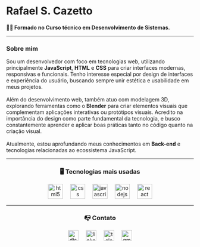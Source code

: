 <h1 align="left">Rafael S. Cazetto</h1>

<p align="left"><strong>🧑‍💻 Formado no Curso técnico em Desenvolvimento de Sistemas.</strong></p>

---

<h3 align="left">Sobre mim</h3>

<p align="left">
Sou um desenvolvedor com foco em tecnologias web, utilizando principalmente <strong>JavaScript</strong>, <strong>HTML</strong> e <strong>CSS</strong> para criar interfaces modernas, responsivas e funcionais. Tenho interesse especial por design de interfaces e experiência do usuário, buscando sempre unir estética e usabilidade em meus projetos.<br><br>
Além do desenvolvimento web, também atuo com modelagem 3D, explorando ferramentas como o <strong>Blender</strong> para criar elementos visuais que complementam aplicações interativas ou protótipos visuais. Acredito na importância do design como parte fundamental da tecnologia, e busco constantemente aprender e aplicar boas práticas tanto no código quanto na criação visual.<br><br>
Atualmente, estou aprofundando meus conhecimentos em <strong>Back-end</strong> e tecnologias relacionadas ao ecossistema JavaScript.
</p>

---

<h3 align="center">🖥️ Tecnologias mais usadas</h3>

<div align="center">
  <img src="https://img.shields.io/badge/HTML5-E34F26?logo=html5&logoColor=white&style=for-the-badge" height="40" alt="html5 logo"  />
  <img width="12" />
  <img src="https://img.shields.io/badge/CSS-1572B6?logo=css&logoColor=white&style=for-the-badge" height="40" alt="css logo"  />
  <img width="12" />
  <img src="https://img.shields.io/badge/JavaScript-F7DF1E?logo=javascript&logoColor=black&style=for-the-badge" height="40" alt="javascript logo"  />
  <img width="12" />
  <img src="https://img.shields.io/badge/Node.js-339933?logo=nodedotjs&logoColor=white&style=for-the-badge" height="40" alt="nodejs logo"  />
  <img width="12" />
  <img src="https://img.shields.io/badge/React-61DAFB?logo=react&logoColor=black&style=for-the-badge" height="40" alt="react logo"  />
</div>

---

<h3 align="center">📭 Contato</h3>

<div align="center" style="display: flex; gap: 20px; justify-content: center;">
  <img src="https://img.shields.io/static/v1?message=Discord&logo=discord&label=&color=7289DA&logoColor=white&labelColor=&style=for-the-badge" height="28" alt="discord logo"  />
  <img src="https://img.shields.io/static/v1?message=LinkedIn&logo=linkedin&label=&color=0077B5&logoColor=white&labelColor=&style=for-the-badge" height="28" alt="linkedin logo"  />
  <img src="https://img.shields.io/static/v1?message=Telegram&logo=telegram&label=&color=2CA5E0&logoColor=white&labelColor=&style=for-the-badge" height="28" alt="telegram logo"  />
  <img src="https://img.shields.io/static/v1?message=Gmail&logo=gmail&label=&color=D14836&logoColor=white&labelColor=&style=for-the-badge" height="28" alt="gmail logo"  />
</div>
